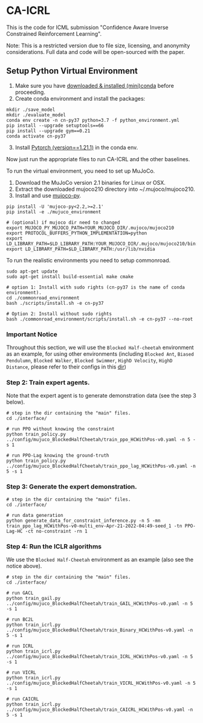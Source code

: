 # CA-ICRL
This is the code for ICML submission "Confidence Aware Inverse Constrained Reinforcement Learning". 

Note: This is a restricted version due to file size, licensing, and anonymity considerations. Full data and code will be
open-sourced with the paper. 




## Setup Python Virtual Environment
1. Make sure you have [downloaded & installed (mini)conda](https://docs.conda.io/projects/conda/en/latest/user-guide/install/linux.html) before proceeding.
2. Create conda environment and install the packages:
```
mkdir ./save_model
mkdir ./evaluate_model
conda env create -n cn-py37 python=3.7 -f python_environment.yml
pip install --upgrade setuptools==66
pip install --upgrade gym==0.21
conda activate cn-py37
```
3. Install [Pytorch (version==1.21.1)](https://pytorch.org/) in the conda env.


Now just run the appropriate files to run CA-ICRL and the other baselines. 

To run the virtual environment, you need to set up MuJoCo.
1. Download the MuJoCo version 2.1 binaries for Linux or OSX.
2. Extract the downloaded mujoco210 directory into ~/.mujoco/mujoco210.
3. Install and use [mujoco-py](https://github.com/openai/mujoco-py).
```
pip install -U 'mujoco-py<2.2,>=2.1'
pip install -e ./mujuco_environment

# (optional) if mujoco dir need to changed
export MUJOCO_PY_MUJOCO_PATH=YOUR_MUJOCO_DIR/.mujoco/mujoco210
export PROTOCOL_BUFFERS_PYTHON_IMPLEMENTATION=python
export LD_LIBRARY_PATH=$LD_LIBRARY_PATH:YOUR_MUJOCO_DIR/.mujoco/mujoco210/bin:/usr/lib/nvidia
export LD_LIBRARY_PATH=$LD_LIBRARY_PATH:/usr/lib/nvidia
```

To run the realistic environments you need to setup commonroad. 


```
sudo apt-get update
sudo apt-get install build-essential make cmake

# option 1: Install with sudo rights (cn-py37 is the name of conda environment).
cd ./commonroad_environment
bash ./scripts/install.sh -e cn-py37

# Option 2: Install without sudo rights
bash ./commonroad_environment/scripts/install.sh -e cn-py37 --no-root
```



### Important Notice
Throughout this section, we will use the ```Blocked Half-cheetah``` environment as an example,
for using other environments (including ```Blocked Ant```, ```Biased Pendulumn```, ```Blocked Walker```, ```Blocked Swimmer```, ```HighD Velocity```, ```HighD Distance```, please refer to their configs in this [dir](./config/))

###  Step 2: Train expert agents.
Note that the expert agent is to generate demonstration data (see the step 3 below).
```
# step in the dir containing the "main" files.
cd ./interface/

# run PPO without knowing the constraint
python train_policy.py ../config/mujuco_BlockedHalfCheetah/train_ppo_HCWithPos-v0.yaml -n 5 -s 1

# run PPO-Lag knowing the ground-truth
python train_policy.py ../config/mujuco_BlockedHalfCheetah/train_ppo_lag_HCWithPos-v0.yaml -n 5 -s 1
```

###  Step 3: Generate the expert demonstration.

```
# step in the dir containing the "main" files.
cd ./interface/

# run data generation
python generate_data_for_constraint_inference.py -n 5 -mn train_ppo_lag_HCWithPos-v0-multi_env-Apr-21-2022-04:49-seed_1 -tn PPO-Lag-HC -ct no-constraint -rn 1
```

### Step 4: Run the ICLR algorithms
We use the ```Blocked Half-Cheetah``` environment as an example (also see the notice above).
```
# step in the dir containing the "main" files.
cd ./interface/

# run GACL
python train_gail.py ../config/mujuco_BlockedHalfCheetah/train_GAIL_HCWithPos-v0.yaml -n 5 -s 1

# run BC2L
python train_icrl.py ../config/mujuco_BlockedHalfCheetah/train_Binary_HCWithPos-v0.yaml -n 5 -s 1

# run ICRL
python train_icrl.py ../config/mujuco_BlockedHalfCheetah/train_ICRL_HCWithPos-v0.yaml -n 5 -s 1

# run VICRL
python train_icrl.py ../config/mujuco_BlockedHalfCheetah/train_VICRL_HCWithPos-v0.yaml -n 5 -s 1

# run CAICRL
python train_icrl.py ../config/mujuco_BlockedHalfCheetah/train_CAICRL_HCWithPos-v0.yaml -n 5 -s 1
```
